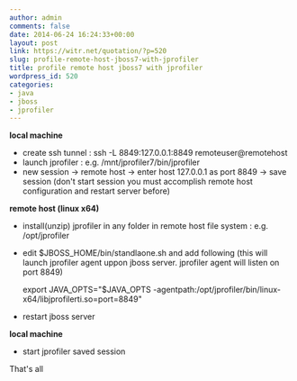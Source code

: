 ```yaml
---
author: admin
comments: false
date: 2014-06-24 16:24:33+00:00
layout: post
link: https://witr.net/quotation/?p=520
slug: profile-remote-host-jboss7-with-jprofiler
title: profile remote host jboss7 with jprofiler
wordpress_id: 520
categories:
- java
- jboss
- jprofiler
---
```




**local machine**
- create ssh tunnel : ssh -L 8849:127.0.0.1:8849 remoteuser@remotehost
- launch jprofiler : e.g. /mnt/jprofiler7/bin/jprofiler
- new session -> remote host -> enter host 127.0.0.1 as port 8849 -> save session (don't start session you must accomplish remote host configuration and restart server before)

**remote host (linux x64)**
- install(unzip) jprofiler in any folder in remote host file system : e.g. /opt/jprofiler
- edit $JBOSS_HOME/bin/standlaone.sh and add following (this will launch jprofiler agent uppon jboss server. jprofiler agent will listen on port 8849)

    
    
    export JAVA_OPTS="$JAVA_OPTS -agentpath:/opt/jprofiler/bin/linux-x64/libjprofilerti.so=port=8849"
    


- restart jboss server

**local machine**
- start jprofiler saved session

That's all

